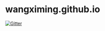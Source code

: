 # wangximing.github.io

[![Gitter](https://badges.gitter.im/Join%20Chat.svg)](https://gitter.im/wangximing/wangximing.github.io?utm_source=badge&utm_medium=badge&utm_campaign=pr-badge&utm_content=badge)